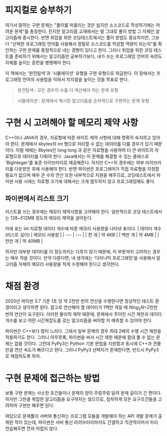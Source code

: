 # 피지컬로 승부하기

여기서 말하는 구현 문제는 "풀이를 떠올리는 것은 쉽지만 소스코드로 작성하기에는 어려운 문제"를 총칭한다. 진지한 알고리즘 교재에서는 말 그대로 풀이 방법 그 자체인 알고리즘에 중시한다. 반면 취업을 위한 코딩테스트에서는 풀이 방법도 중요하지만, 그보다 "선택한 프로그래밍 언어를 사용해서 정말로 소스코드를 작성할 역량이 되는지"를 확인하는 구현 문제를 중점적으로 내는 경향이 있다고 한다. 그러니 취업을 위한 코딩 테스트를 준비하기 위해서는 알고리즘만 공부하기보다, 내가 쓰는 프로그래밍 언어의 숙련도 자체를 높이는 훈련을 병행해야 한다.

이 책에서는 '완전탐색'과 '시뮬레이션' 유형을 구현 유형으로 취급한다. 이 장에서는 프로그래밍 언어의 사용법을 익혀서 피지컬을 높이는 것을 목표로 한다.

> 완전탐색 : 모든 경우의 수를 다 계산해야 하는 문제 유형

> 시뮬레이션 : 문제에서 제시한 알고리즘을 순차적으로 구현하는 문제 유형

# 구현 시 고려해야 할 메모리 제약 사항

C++이나 JAVA의 경우, 자료형에 따른 바이트 제약 사항에 대해 명확히 숙지하고 있어야 한다. 문제에서 4bytes의 int 형으로 처리할 수 없는 데이터를 다룰 경우가 있기 때문이다. 이럴 때에는 8bytes인 long long 과 같은 자료형을 사용하여 더 큰 바이트의 자료형으로 데이터를 다뤄야 한다. Java에서는 이 문제를 해결할 수 있는 클래스로 'BigInteger'를 표준 라이브러리로 제공해준다. 하지만 C++의 경우에는 외부 라이브러리를 다운받은 후에 사용해야 한다. 반면 파이썬은 프로그래머가 직접 자료형을 지정할 필요가 없으며 매우 큰 수의 연산 또한 내부적으로 지원을 해주므로, 코딩테스트에서 파이썬 사용 시에는 자료형 크기에 대해서는 크게 염두하지 않고 프로그래밍해도 좋다.

## 파이썬에서 리스트 크기

리스트를 쓰는 경우에는 메모리 제약사항을 고려해야 한다. 일반적으로 코딩 테스트에서는 128~512MB 정도의 메모리 제약을 걸어둔다.

아래 표는 int 자료형 데이터 개수에 따른 메모리 사용량을 나타낸 표이다.
| 데이터 개수(리스트 길이) | 메모리 사용량 |
| --- | --- |
| 천 개 | 약 4KB |
| 백만 개 | 약 4MB |
| 천만 개 | 약 40MB |

하지만 대부분 데이터를 이 정도까지는 다루지 않기 때문에, 이 부분까지 고려하는 경우는 매우 적을 것이다. 만약 다룬다면, 내 생각에는 '다이나믹 프로그래밍'을 사용해서 알고리즘 자체의 메모리 사용량을 적게 수정해야 한다고 생각한다.

# 채점 환경

2020년 파이썬 3.7 기준 1초 당 약 2천만 번의 연산을 수행한다면 정상적인 테스트 환경이라고 생각하면 된다. 참고로 연산해야 할 데이터가 1백만 개일 때 $Nlog_2N$=2천만 번의 연산이 요구된다. 이러한 물리적 제약 때문에, 문제에서 주어진 시간 제한과 데이터 개수를 보고 어떤 시간복잡도를 갖는 알고리즘을 써야할 지 예측할 수 있어야 한다. 

파이썬은 C++보다 많이 느리다. 그래서 일부 문제의 경우 최대 2배의 수행 시간 제한을 적용하기도 한다. 그러니 아무쪼록, 파이썬을 써서 시간 제한 때문에 절대 풀 수 없는 문제는 없을 것이다.  그런데 PyPy3는 Python 기본 문법을 지원함과 동시에 C++과 견줄만큼 연산 속도가 빠르다고 한다. 그러니 PyPy3 선택지가 존재한다면, 반드시 PyPy3로 채점하도록 하자.

# 구현 문제에 접근하는 방법

보통 구현 문제는 사소한 조건들이나 문제의 양이 주렁주렁 달려 문제 길이가 긴 편이다. 하지만 그만큼 복잡한 알고리즘을 요구하지는 않으므로, 침착하게 모든 요구조건들을 고려하여 구현만 해주면 된다. 

여담으로 문제풀이 서버와 통신하는 프로그램 모듈을 개발해야 하는 API 개발 문제가 출제된 적이 있는데, 파이썬은 서버 통신 라이브러리마저도 간결하고 직관적이어서 미리 연습해두면 전혀 어렵지 않다.